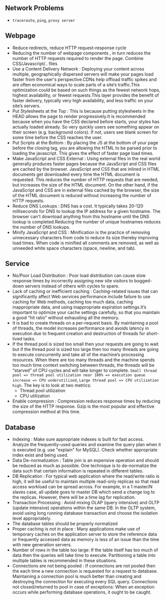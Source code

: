 ## Network Problems
* `traceroute`, `ping`, `proxy server`

## Webpage
* Reduce redirects, reduce HTTP request-response cycle 
* Reducing the number of webpage components , in turn reduces the number of HTTP requests required to render the page. Combine CSS/Javascript/.. files
* Use a Content Delivery Network : Deploying your content across multiple, geographically dispersed servers will make your pages load faster from the user's perspective.CDNs help offload traffic spikes and are often economical ways to scale parts of a site’s traffic.This optimization could be based on such things as the fewest network hops, highest availability, or fewest requests.This layer provides the benefit of faster delivery, typically very high availability, and less traffic on your site’s servers.
* Put Stylesheets at the Top : This is because putting stylesheets in the HEAD allows the page to render progressively.It is recommended because when you have the CSS declared before <body> starts, your styles has actually loaded already. So very quickly users see something appear on their screen (e.g. background colors). If not, users see blank screen for some time before the CSS reaches the user.
* Put Scripts at the Bottom : By placing the JS at the bottom of your page before the closing </body> tag, you are allowing the HTML to be parsed prior to loading the javascript. This gives the effect of faster page load times.
* Make JavaScript and CSS External : Using external files in the real world generally produces faster pages because the JavaScript and CSS files are cached by the browser. JavaScript and CSS that are inlined in HTML documents get downloaded every time the HTML document is requested. This reduces the number of HTTP requests that are needed, but increases the size of the HTML document. On the other hand, if the JavaScript and CSS are in external files cached by the browser, the size of the HTML document is reduced without increasing the number of HTTP requests.
* Reduce DNS Lookups : DNS has a cost. It typically takes 20-120 milliseconds for DNS to lookup the IP address for a given hostname. The browser can't download anything from this hostname until the DNS lookup is completed.Reducing the number of unique hostnames reduces the number of DNS lookups.
* Minify JavaScript and CSS : Minification is the practice of removing unnecessary characters from code to reduce its size thereby improving load times. When code is minified all comments are removed, as well as unneeded white space characters (space, newline, and tab). 

## Service
* No/Poor Load Distribution : Poor load distribution can cause slow response times by incorrectly assigning new site visitors to bogged-down servers instead of others with cycles to spare.
* Lack of caching or inefficient caching : Caching-related issues that can significantly affect Web services performance include failure to use caching for Web methods, caching too much data, caching inappropriate data, and using inappropriate expiration settings.It’s important to optimize your cache settings carefully, so that you maintain a good “hit ratio” without exhausting all the memory.
* It is bad to  create threads on a per-request basis. By maintaining a pool of threads, the model increases performance and avoids latency in execution due to frequent creation and destruction of threads for short-lived tasks.
* If the thread pool is sized too small then your requests are going to wait but if the thread pool is sized too large then too many threads are going to execute concurrently and take all of the machine’s processing resources. When there are too many threads and the machine spends too much time context switching between threads, the threads will be “starved” of CPU cycles and will take longer to complete. ```Small thread pool => thread pool utilization near 100% => execution queue increase => CPU underutilized```, ```Large thread pool => CPU utilization high```. The key is to look at two metrics: 
  * Thread pool utilization
  * CPU utilization
* Enable compression : Compression reduces response times by reducing the size of the HTTP response. Gzip is the most popular and effective compression method at this time.


## Database
* Indexing : Make sure appropriate indexes is built for fast access. Analyze the frequently-used queries and examine the query plan when it is executed (e.g. use "explain" for MySQL). Check whether appropriate index exist and being used.
* Data De-normalization : Table join is an expensive operation and should be reduced as much as possible. One technique is to de-normalize the data such that certain information is repeated in different tables.
* DB Replication : For typical web application where the read/write ratio is high, it will be useful to maintain multiple read-only replicas so that read access workload can be spread across. For example, in a 1 master/N slaves case, all update goes to master DB which send a change log to the replicas. However, there will be a time lag for replication.
* Transaction Processing : Avoid mixing OLAP (query intensive) and OLTP (update intensive) operations within the same DB. In the OLTP system, avoid using long running database transaction and choose the isolation level appropriately. 
* The database tables should be properly normalized
* Proper caching is not in place : Many applications make use of temporary caches on the application server to store the reference data or frequently accessed data as memory is less of an issue than the time with new generation servers.
* Number of rows in the table too large: If the table itself has too much of data then the queries will take time to execute. Partitioning a table into multiple tables is recommended in these situations.
* Connections are not being pooled : If connections are not pooled then the each time a new connection is requested for a request to database. Maintaining a connection pool is much better than creating and destroying the connection for executing every SQL query. Connections not closed/returned to pool in case of exceptions: When an exception occurs while performing database operations, it ought to be caught. 
